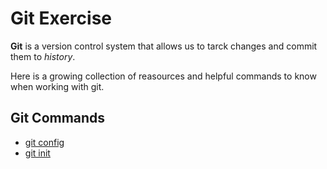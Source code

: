 # Git Exercise 

**Git** is a version control system that allows us to tarck changes and commit them to *history*.

Here is a growing collection of reasources and helpful commands to know when working with git.

## Git Commands

- [git config ](./Commands/Config.md)
- [git init](./Commands/Init.md)